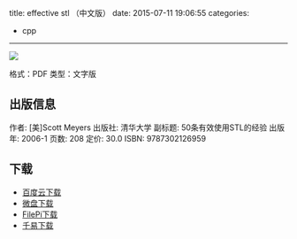 title: effective stl （中文版）
date: 2015-07-11 19:06:55
categories:
  - cpp
---

![](http://img4.douban.com/lpic/s1669748.jpg)

格式：PDF
类型：文字版

<!--more-->

## 出版信息 ##

作者: [美]Scott Meyers 
出版社: 清华大学
副标题: 50条有效使用STL的经验
出版年: 2006-1
页数: 208
定价: 30.0
ISBN: 9787302126959

## 下载 ##

+ [百度云下载](http://pan.baidu.com/s/1gdxxFIb)
+ [微盘下载](http://vdisk.weibo.com/s/aADaW4YRFjWbg)
+ [FilePi下载](http://filepi.com/i/2rlwams)
+ [千易下载](http://1000eb.com/1eotc)